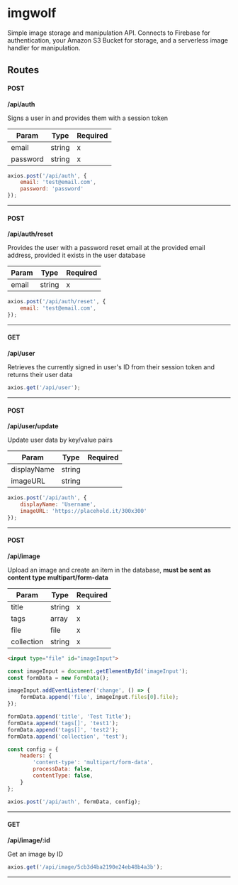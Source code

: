 # imgwolf
Simple image storage and manipulation API. Connects to Firebase for authentication, your Amazon S3 Bucket for storage, and a serverless image handler for manipulation.

## Routes

#### POST 
**/api/auth**

Signs a user in and provides them with a session token

|   Param    |    Type    |    Required   
|------------|------------|---------------
| email      | string     | x
| password   | string     | x

```javascript
axios.post('/api/auth', {
    email: 'test@email.com',
    password: 'password'
});
```
<hr/>

#### POST 
**/api/auth/reset**

Provides the user with a password reset email at the provided email address, provided it exists in the user database

|   Param    |    Type    |    Required   
|------------|------------|---------------
| email      | string     | x

```javascript
axios.post('/api/auth/reset', {
    email: 'test@email.com',
});
```
<hr />

#### GET 
**/api/user**

Retrieves the currently signed in user's ID from their session token and returns their user data

```javascript
axios.get('/api/user');
```
<hr />

#### POST 
**/api/user/update**

Update user data by key/value pairs

|   Param    |    Type    |    Required   
|------------|------------|---------------
| displayName| string     | 
| imageURL   | string     | 

```javascript
axios.post('/api/auth', {
    displayName: 'Username',
    imageURL: 'https://placehold.it/300x300'
});
```
<hr />

#### POST 
**/api/image**

Upload an image and create an item in the database, **must be sent as content type multipart/form-data**

|   Param    |    Type    |    Required   
|------------|------------|---------------
|    title   | string     | x
|    tags    | array      | x
|    file    | file       | x
| collection | string     | x

```html
<input type="file" id="imageInput">
```

```javascript
const imageInput = document.getElementById('imageInput');
const formData = new FormData();

imageInput.addEventListener('change', () => {
    formData.append('file', imageInput.files[0].file);
});

formData.append('title', 'Test Title');
formData.append('tags[]', 'test1');
formData.append('tags[]', 'test2');
formData.append('collection', 'test');

const config = {
    headers: {
        'content-type': 'multipart/form-data',
        processData: false,
        contentType: false,
    }
};

axios.post('/api/auth', formData, config);
```

<hr />

#### GET 
**/api/image/:id**

Get an image by ID


```javascript
axios.get('/api/image/5cb3d4ba2190e24eb48b4a3b');
```
<hr />